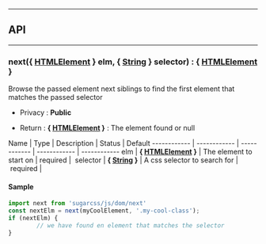 


-----------------------------
## API
-----------------------------

### next({ <a class="link" href="https://developer.mozilla.org/fr/docs/Web/API/HTMLElement" target="_blank" title="HTMLElement">HTMLElement</a> } elm, { <a class="link" href="https://developer.mozilla.org/fr/docs/Web/JavaScript/Reference/Objets_globaux/String" target="_blank" title="String">String</a> } selector) : { <a class="link" href="https://developer.mozilla.org/fr/docs/Web/API/HTMLElement" target="_blank" title="HTMLElement">HTMLElement</a> }
Browse the passed element next siblings to find the first element that matches the passed selector

- Privacy : **Public**

- Return : **{ <a class="link" href="https://developer.mozilla.org/fr/docs/Web/API/HTMLElement" target="_blank" title="HTMLElement">HTMLElement</a> }** : The element found or null

Name | Type | Description | Status | Default
------------ | ------------ | ------------ | ------------ | ------------
elm | **{ <a class="link" href="https://developer.mozilla.org/fr/docs/Web/API/HTMLElement" target="_blank" title="HTMLElement">HTMLElement</a> }** | The element to start on | required | 
selector | **{ <a class="link" href="https://developer.mozilla.org/fr/docs/Web/JavaScript/Reference/Objets_globaux/String" target="_blank" title="String">String</a> }** | A css selector to search for | required | 


#### Sample
```js
import next from 'sugarcss/js/dom/next'
const nextElm = next(myCoolElement, '.my-cool-class');
if (nextElm) {
		// we have found en element that matches the selector
}

```


